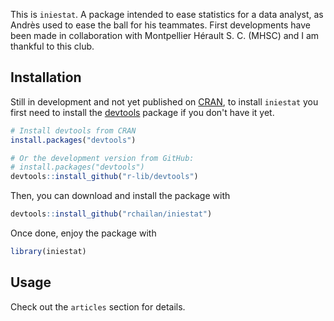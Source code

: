 This is `iniestat`. A package intended to ease statistics for a data analyst, as Andrès used to ease the ball for his teammates. First developments have been made in collaboration with Montpellier Hérault S. C. (MHSC) and I am thankful to this club.

## Installation

Still in development and not yet published on [CRAN](https://cran.r-project.org/), to install `iniestat` you first need to install the [devtools](https://github.com/r-lib/devtools) package if you don't have it yet.

```r 
# Install devtools from CRAN
install.packages("devtools")

# Or the development version from GitHub:
# install.packages("devtools")
devtools::install_github("r-lib/devtools")
```

Then, you can download and install the package with

```r
devtools::install_github("rchailan/iniestat")
```

Once done, enjoy the package with

```r
library(iniestat)
```

## Usage

Check out the `articles` section for details.
